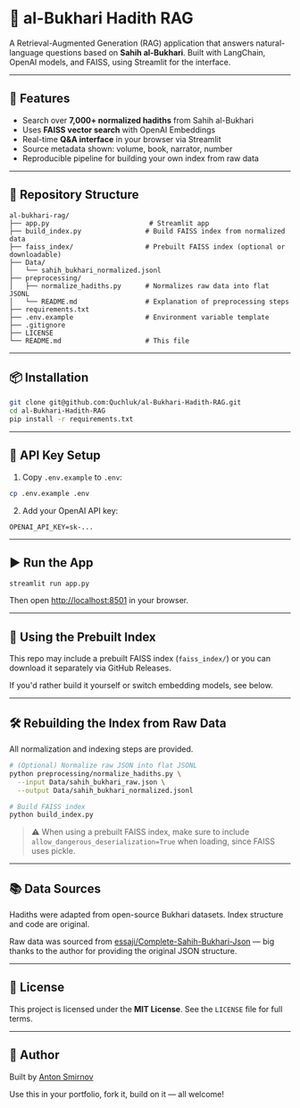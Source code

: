 # 🕌 al-Bukhari Hadith RAG

A Retrieval-Augmented Generation (RAG) application that answers natural-language questions based on **Sahih al-Bukhari**. Built with LangChain, OpenAI models, and FAISS, using Streamlit for the interface.

---

## 🚀 Features

* Search over **7,000+ normalized hadiths** from Sahih al-Bukhari
* Uses **FAISS vector search** with OpenAI Embeddings
* Real-time **Q\&A interface** in your browser via Streamlit
* Source metadata shown: volume, book, narrator, number
* Reproducible pipeline for building your own index from raw data

---

## 🧱 Repository Structure

```
al-bukhari-rag/
├── app.py                         # Streamlit app
├── build_index.py                # Build FAISS index from normalized data
├── faiss_index/                  # Prebuilt FAISS index (optional or downloadable)
├── Data/
│   └── sahih_bukhari_normalized.jsonl
├── preprocessing/
│   ├── normalize_hadiths.py      # Normalizes raw data into flat JSONL
│   └── README.md                 # Explanation of preprocessing steps
├── requirements.txt
├── .env.example                  # Environment variable template
├── .gitignore
├── LICENSE
└── README.md                     # This file
```

---

## 📦 Installation

```bash
git clone git@github.com:Quchluk/al-Bukhari-Hadith-RAG.git
cd al-Bukhari-Hadith-RAG
pip install -r requirements.txt
```

---

## 🔐 API Key Setup

1. Copy `.env.example` to `.env`:

```bash
cp .env.example .env
```

2. Add your OpenAI API key:

```
OPENAI_API_KEY=sk-...
```

---

## ▶️ Run the App

```bash
streamlit run app.py
```

Then open [http://localhost:8501](http://localhost:8501) in your browser.

---

## 🧠 Using the Prebuilt Index

This repo may include a prebuilt FAISS index (`faiss_index/`) or you can download it separately via GitHub Releases.

If you'd rather build it yourself or switch embedding models, see below.

---

## 🛠 Rebuilding the Index from Raw Data

All normalization and indexing steps are provided.

```bash
# (Optional) Normalize raw JSON into flat JSONL
python preprocessing/normalize_hadiths.py \
  --input Data/sahih_bukhari_raw.json \
  --output Data/sahih_bukhari_normalized.jsonl

# Build FAISS index
python build_index.py
```

> ⚠️ When using a prebuilt FAISS index, make sure to include `allow_dangerous_deserialization=True` when loading, since FAISS uses pickle.

---

## 📚 Data Sources

Hadiths were adapted from open-source Bukhari datasets. Index structure and code are original.

Raw data was sourced from [essaji/Complete-Sahih-Bukhari-Json](https://github.com/essaji/Complete-Sahih-Bukhari-Json) — big thanks to the author for providing the original JSON structure.

---

## 📄 License

This project is licensed under the **MIT License**. See the `LICENSE` file for full terms.

---

## 👤 Author

Built by [Anton Smirnov](https://github.com/Quchluk)

Use this in your portfolio, fork it, build on it — all welcome!
